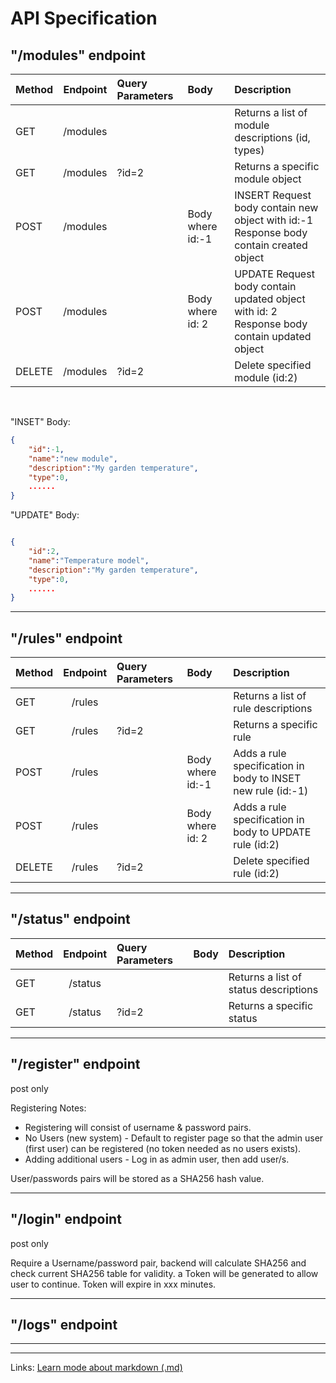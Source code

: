 # API Specification

## "/modules" endpoint

| Method   | Endpoint      | Query Parameters | Body                | Description                                                     |
| -------- |:-------------:| :--------------- |:--------------------|:----------------------------------------------------------------|
| GET      | /modules      |                  |                     | Returns a list of module descriptions (id, types)               |
| GET      | /modules      | ?id=2            |                     | Returns a specific module object                                |
| POST     | /modules      |                  | Body where id:-1    | INSERT Request body contain new object with id:-1<br>Response body contain created object|
| POST     | /modules      |                  | Body where id: 2    | UPDATE Request body contain updated object with id: 2<br>Response body contain updated object|
| DELETE   | /modules      | ?id=2            |                     | Delete  specified module (id:2)                                 |

<br>


"INSET" Body:
```JSON 
{
    "id":-1,
    "name":"new module",
    "description":"My garden temperature",
    "type":0,
    ......
} 
```
"UPDATE" Body:
```JSON

{
    "id":2,
    "name":"Temperature model",
    "description":"My garden temperature",
    "type":0,
    ......
} 
```

***

## "/rules" endpoint
| Method   | Endpoint      | Query Parameters | Body                | Description                                                     |
| -------- |:-------------:| :--------------- |:--------------------|:----------------------------------------------------------------|
| GET      | /rules        |                  |                     | Returns a list of rule descriptions                             |
| GET      | /rules        | ?id=2            |                     | Returns a specific rule                                         |
| POST     | /rules        |                  | Body where id:-1    | Adds a rule specification in body to INSET new rule (id:-1)     |
| POST     | /rules        |                  | Body where id: 2    | Adds a rule specification in body to UPDATE rule (id:2)         |
| DELETE   | /rules        | ?id=2            |                     | Delete specified rule (id:2)                                    |

***
## "/status" endpoint
| Method   | Endpoint      | Query Parameters | Body                | Description                                                     |
| -------- |:-------------:| :--------------- |:--------------------|:----------------------------------------------------------------|
| GET      | /status       |                  |                     | Returns a list of status descriptions                           |
| GET      | /status       | ?id=2            |                     | Returns a specific status                                       |
***
## "/register" endpoint
post only

Registering Notes: 
* Registering will consist of username & password pairs.
* No Users (new system) - Default to register page so that the admin user (first user) can be registered (no token needed as no users exists).
* Adding additional users - Log in as admin user, then add user/s.

User/passwords pairs will be stored as a SHA256 hash value.
***
## "/login" endpoint
post only

Require a Username/password pair, backend will calculate SHA256 and check current SHA256 table for validity. a Token will be generated to allow user to continue.
Token will expire in xxx minutes.

***
## "/logs" endpoint

***

***
Links:
[Learn mode about markdown (.md)](https://github.com/adam-p/markdown-here/wiki/Markdown-Cheatsheet)